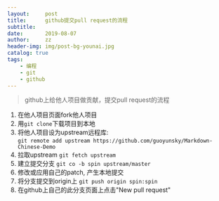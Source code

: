 ```yaml
---
layout:     post
title:      github提交pull request的流程
subtitle:   
date:       2019-08-07
author:     zz
header-img: img/post-bg-younai.jpg
catalog: true
tags:
    - 编程
    - git
    - github
---
```


> github上给他人项目做贡献，提交pull request的流程

1. 在他人项目页面fork他人项目
2. 用`git clone`下载项目到本地
3. 将他人项目设为upstream远程库:   
   `git remote add upstream https://github.com/guoyunsky/Markdown-Chinese-Demo`
4. 拉取upstream `git fetch upstream`
4. 建立提交分支 `git co -b spin upstream/master`
5. 修改或应用自己的patch, 产生本地提交
6. 将分支提交到origin上 `git push origin spin:spin`
7. 在github上自己的此分支页面上点击"New pull request"

